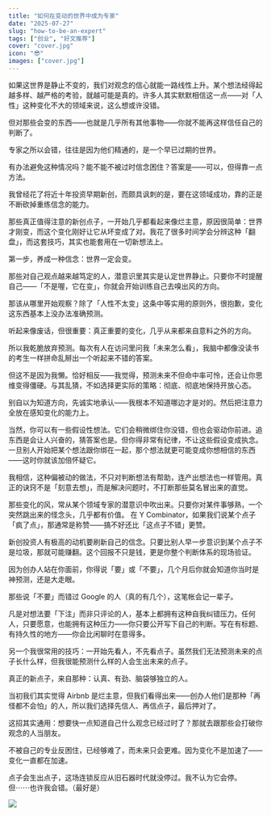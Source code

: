 ```yaml
---
title: "如何在变动的世界中成为专家"
date: "2025-07-27"
slug: "how-to-be-an-expert"
tags: ["创业", "好文推荐"]
cover: "cover.jpg"
icon: "😎"
images: ["cover.jpg"]
---
```

如果这世界是静止不变的，我们对观念的信心就能一路线性上升。某个想法经得起越多样、越严格的考验，就越可能是真的。许多人其实默默相信这一点——对「人性」这种变化不大的领域来说，这么想或许没错。



但对那些会变的东西——也就是几乎所有其他事物——你就不能再这样信任自己的判断了。



专家之所以会错，往往是因为他们精通的，是一个早已过期的世界。



有办法避免这种情况吗？能不能不被过时信念困住？答案是——可以，但得靠一点方法。



我曾经花了将近十年投资早期新创，而颇具讽刺的是，要在这领域成功，靠的正是不断砍掉重练信念的能力。



那些真正值得注意的新创点子，一开始几乎都看起来像烂主意，原因很简单：世界才刚变，而这个变化刚好让它从坏变成了对。我花了很多时间学会分辨这种「翻盘」，而这套技巧，其实也能套用在一切新想法上。



第一步，养成一种信念：世界一定会变。



那些对自己观点越来越笃定的人，潜意识里其实是认定世界静止。只要你不时提醒自己——「不是喔，它在变」，你就会开始训练自己去嗅出风的方向。



那该从哪里开始观察？除了「人性不太变」这条中等实用的原则外，很抱歉，变化这东西基本上没办法准确预测。



听起来像废话，但很重要：真正重要的变化，几乎从来都来自意料之外的方向。



所以我乾脆放弃预测。每次有人在访问里问我「未来怎么看」，我脑中都像没读书的考生一样拼命乱掰出一个听起来不错的答案。



但这不是因为我懒。恰好相反——我觉得，预测未来不但命中率可怜，还会让你思维变得僵硬。与其乱猜，不如选择更实际的策略：彻底、彻底地保持开放心态。



别自以为知道方向，先诚实地承认——我根本不知道哪边才是对的。然后把注意力全放在感知变化的能力上。



当然，你可以有一些假设性想法。它们会稍微绑住你没错，但也会驱动你前进。追东西是会让人兴奋的，猜答案也是。但你得非常有纪律，不让这些假设变成执念。
一旦别人开始把某个想法跟你绑在一起，那个想法就更可能变成你想相信的东西——这时你就该加倍怀疑它。



我相信，这种偏被动的做法，不只对判断想法有帮助，连产出想法也一样管用。真正的诀窍不是「刻意去想」，而是解决问题时，不打断那些莫名冒出来的直觉。



那些变化的风，常从某个领域专家的潜意识中吹出来。只要你对某件事够熟，一个突然跳出来的怪念头，几乎都有价值。
在 Y Combinator，如果我们说某个点子「疯了点」，那通常是称赞——搞不好还比「这点子不错」更赞。



新创投资人有极高的动机要刷新自己的信念。只要比别人早一步意识到某个点子不是垃圾，那就可能赚翻。这个回报不只是钱，更是你整个判断体系的现场验证。



因为创办人站在你面前，你得说「要」或「不要」，几个月后你就会知道你当时是神预测，还是大走眼。



那些说「不要」而错过 Google 的人（真的有几个），这笔帐会记一辈子。



凡是对想法要「下注」而非只评论的人，基本上都拥有这种自我纠错压力。任何人，只要愿意，也能拥有这种压力——你只要公开写下自己的判断。写在有标题、有持久性的地方——你会比闲聊时在意得多。



另一个我很常用的技巧：一开始先看人，不先看点子。虽然我们无法预测未来的点子长什么样，但我很能预测什么样的人会生出未来的点子。



真正的新点子，来自那种：认真、有劲、脑袋够独立的人。



当初我们其实觉得 Airbnb 是烂主意，但我们看得出来——创办人他们是那种「再怪都不会怕」的人，所以我们选择先信人、再信点子，最后押对了。



这招其实通用：想要快一点知道自己什么观念已经过时了？那就去跟那些会打破你观念的人当朋友。



不被自己的专业反困住，已经够难了，而未来只会更难。因为变化不是加速了——变化一直都在加速。



点子会生出点子，这场连锁反应从旧石器时代就没停过。我不认为它会停。
但⋯⋯也许我会错。（最好是）




![](https://prod-files-secure.s3.us-west-2.amazonaws.com/112d0858-5090-4d34-a606-b75eb8d65fd2/46476355-9cf3-4e99-9b7a-3531bc426380/1000202064.png?X-Amz-Algorithm=AWS4-HMAC-SHA256&X-Amz-Content-Sha256=UNSIGNED-PAYLOAD&X-Amz-Credential=ASIAZI2LB466TKYNYRHC%2F20251014%2Fus-west-2%2Fs3%2Faws4_request&X-Amz-Date=20251014T035042Z&X-Amz-Expires=3600&X-Amz-Security-Token=IQoJb3JpZ2luX2VjEKv%2F%2F%2F%2F%2F%2F%2F%2F%2F%2FwEaCXVzLXdlc3QtMiJIMEYCIQCeFUXQ92gPjIdChAxJ3S0swholinSCE4Nod3TtnrRxaQIhAN%2B0pt8dwd3%2FOfni5jLLjh0bIkKq0JZEGhgzkW2jpk%2FZKv8DCFQQABoMNjM3NDIzMTgzODA1IgyVnPFydL6CojHRl5Uq3AM%2BrSQ%2Bt%2BwY8t7nnOpF8A%2BGmckCSOF2SQ5P5cr5uk1b%2Bjy67HRsnNIPqPJP3%2BIzjGr71SR1NLt2fF82GSFL0dPyTAfCYh0fXJVgCfPwSMK5%2FB3lGOEIq4oNhOZamYOCl8sAQtEw6biL63R3WqHIDvNhzdA3a%2F70TmIHAOMuAjKO99lXYxxgI%2FJFtUhYnKH%2B0sSZyjC97QPEt48zBofoZqmdbpnmli%2FOVg%2FEgRKgCaTmJpn6mMqClwF%2BO%2FmXyExlAdiIzzp9j3q7T7KPOh50fuXZXocsclFWst8C86668w3fYDaCudLRJXvBFlBGJzw5egrCLJiowEVrmsF26Orav9Z1HRZtSJ8R2IZWFu8oWOJo0A6LgM8C01Ms4WDrTj3rZso6D%2BW%2BJ1oAX6nK7XyHJOHkrUu2i5XOtPpLEhj5JtUckvbrxw6YBBsRuU1UTfA3RPG5Q2RRnJrmAjVxZ31xYd62wfgtzp1usei4JXCA9Gf9D5SF64OQRCkSDFygqTxXtWmRUVxSFV05O%2FtGjXjbC9gljZdDgT8YAl%2BUnxHKB9xtBuUOrXKzUG0d7OuY8anMQeTvbkmcGCIGq3o1HSfVWa78y8ZEh949hz5FTdZ8hzqxWgj6V2mPdYwkHGi9pDC6%2BbbHBjqkAavXkn6OdQWQiAkQcRSlpTGknYMiY9x3BXFC1uS%2BtQfEpwaXRFl1GK6YYHgXvSzOWsd%2BME44OhZfvmNIz0ItVcZ2ArLs9DGkcVryY9V8X7w7rs3n3Sm14yyaBH14vt34Sxrv0YQK%2BPG7Aw%2F0F0%2FUSRg%2BkhEsSk5YiC1b%2FyLs9gmW0Fys51xSHxWR3N4Mm9ujTqy5wP%2Fm1xkK9wK3h17T7fLZ5Fvi&X-Amz-Signature=555673a3c4731a7456e3f7f409e78f18dbc54cb785b39cb0e70669ef39ea07f2&X-Amz-SignedHeaders=host&x-amz-checksum-mode=ENABLED&x-id=GetObject)

